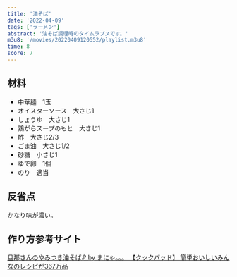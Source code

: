 ```yaml
---
title: '油そば'
date: '2022-04-09'
tags: ['ラーメン']
abstract: '油そば調理時のタイムラプスです。'
m3u8: '/movies/20220409120552/playlist.m3u8'
time: 8
score: 7
---
```


## 材料

- 中華麺　1玉
- オイスターソース　大さじ1
- しょうゆ　大さじ1
- 鶏がらスープのもと　大さじ1
- 酢　大さじ2/3
- ごま油　大さじ1/2
- 砂糖　小さじ1
- ゆで卵　1個
- のり　適当

## 反省点

かなり味が濃い。

## 作り方参考サイト

[旦那さんのやみつき油そば♪ by まにゃ。。。 【クックパッド】 簡単おいしいみんなのレシピが367万品](https://cookpad.com/recipe/1474995)